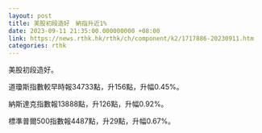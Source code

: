 ```yaml
---
layout: post
title: 美股初段造好　納指升近1%
date: 2023-09-11 21:35:00.000000000 +08:00
link: https://news.rthk.hk/rthk/ch/component/k2/1717886-20230911.htm
categories: rthk
---
```


美股初段造好。

道瓊斯指數較早時報34733點，升156點，升幅0.45%。

納斯達克指數報13888點，升126點，升幅0.92%。

標準普爾500指數報4487點，升29點，升幅0.67%。
